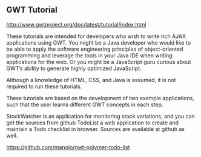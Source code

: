## GWT Tutorial

http://www.gwtproject.org/doc/latest/tutorial/index.html

These tutorials are intended for developers who wish to write rich AJAX applications using GWT. You might be a Java developer who would like to be able to apply the software engineering principles of object-oriented programming and leverage the tools in your Java IDE when writing applications for the web. Or you might be a JavaScript guru curious about GWT’s ability to generate highly optimized JavaScript.

Although a knowledge of HTML, CSS, and Java is assumed, it is not required to run these tutorials.

These tutorials are based on the development of two example applications, such that the user learns different GWT concepts in each step.

StockWatcher is an application for monitoring stock variations, and you can get the sources from github
TodoList a web application to create and maintain a Todo checklist in browser. Sources are available at github as well.

https://github.com/manolo/gwt-polymer-todo-list
